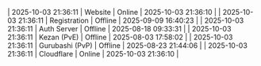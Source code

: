 | 2025-10-03 21:36:11 | Website | Online | 2025-10-03 21:36:10 |
| 2025-10-03 21:36:11 | Registration | Offline | 2025-09-09 16:40:23 |
| 2025-10-03 21:36:11 | Auth Server | Offline | 2025-08-18 09:33:31 |
| 2025-10-03 21:36:11 | Kezan (PvE) | Offline | 2025-08-03 17:58:02 |
| 2025-10-03 21:36:11 | Gurubashi (PvP) | Offline | 2025-08-23 21:44:06 |
| 2025-10-03 21:36:11 | Cloudflare | Online | 2025-10-03 21:36:10 |
